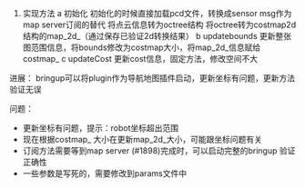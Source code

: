 1. 实现方法
a 初始化
初始化的时候直接加载pcd文件，转换成sensor msg作为map server订阅的替代
将点云信息转为octree结构
将octree转为costmap2d结构的map_2d_（通过保存已验证2d转换结果）
b updatebounds
更新整张图范围信息，将bounds修改为costmap大小，将map_2d_信息赋给costmap_
c updateCost
更新cost信息，固定方法，修改空间不大

进展：
bringup可以将plugin作为导航地图插件启动，更新坐标有问题，更新方法验证无误

问题：

- 更新坐标有问题，提示：robot坐标超出范围
- 现在根据costmap_ 大小在更新map_2d_大小，可能跟坐标问题有关
- 订阅方法需要等到map server (#1898)完成时，可以启动完整的bringup 验证正确性
- 一些参数是写死的，需要修改到params文件中

